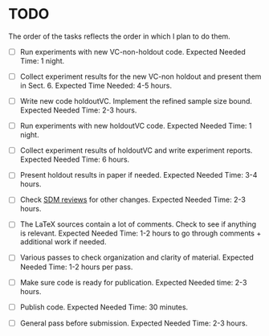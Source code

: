 TODO
====

The order of the tasks reflects the order in which I plan to do them.

- [ ] Run experiments with new VC-non-holdout code. Expected Needed Time: 1
	night.
- [ ] Collect experiment results for the new VC-non holdout and present them in
	Sect. 6. Expected Time Needed: 4-5 hours.
- [ ] Write new code holdoutVC. Implement the refined sample size bound.
	Expected Needed Time: 2-3 hours.
- [ ] Run experiments with new holdoutVC code. Expected Needed Time: 1 night.
- [ ] Collect experiment results of holdoutVC and write experiment reports.
	Expected Needed Time: 6 hours.
- [ ] Present holdout results in paper if needed. Expected Needed Time: 3-4 hours.
- [ ] Check [SDM reviews](paper/SDM14/ReviewsSDM.pdf) for other changes.
	Expected Needed Time: 2-3 hours.
- [ ] The LaTeX sources contain a lot of comments. Check to see if anything is
  relevant. Expected Needed Time: 1-2 hours to go through comments + additional
  work if needed.
- [ ] Various passes to check organization and clarity of material. Expected
	Needed Time: 1-2 hours per pass.
- [ ] Make sure code is ready for publication. Expected Needed time: 2-3 hours.
- [ ] Publish code. Expected Needed Time: 30 minutes.
- [ ] General pass before submission. Expected Needed Time: 2-3 hours.

